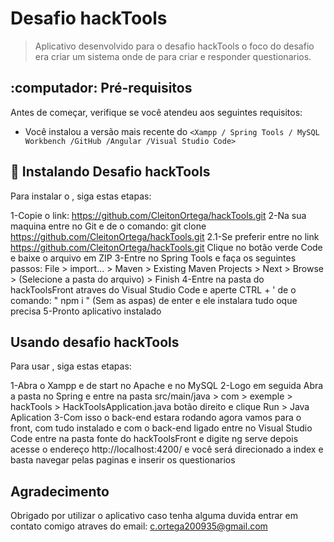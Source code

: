 # Desafio hackTools
> Aplicativo desenvolvido para o desafio hackTools o foco do desafio era criar um sistema onde de para criar e responder questionarios.

## :computador: Pré-requisitos
Antes de começar, verifique se você atendeu aos seguintes requisitos:
* Você instalou a versão mais recente do `<Xampp / Spring Tools / MySQL Workbench /GitHub /Angular /Visual Studio Code>`

## 🚀 Instalando Desafio hackTools
Para instalar o <Desafio hackTools>, siga estas etapas:

1-Copie o link: https://github.com/CleitonOrtega/hackTools.git
2-Na sua maquina entre no Git e de o comando:
git clone https://github.com/CleitonOrtega/hackTools.git
2.1-Se preferir entre no link https://github.com/CleitonOrtega/hackTools.git Clique no botão verde Code e baixe o arquivo em ZIP
3-Entre no Spring Tools e faça os seguintes passos: File > import... > Maven > Existing Maven Projects > Next > Browse > (Selecione a pasta do arquivo) > Finish
4-Entre na pasta do hackToolsFront atraves do Visual Studio Code e aperte CTRL + ' de o comando: " npm i " (Sem as aspas) de enter e ele instalara tudo oque precisa
5-Pronto aplicativo instalado

## Usando desafio hackTools
Para usar <desafio hackTools>, siga estas etapas:

1-Abra o Xampp e de start no Apache e no MySQL
2-Logo em seguida Abra a pasta no Spring e entre na pasta src/main/java > com > exemple > hackTools > HackToolsApplication.java botão direito e clique Run > Java Aplication
3-Com isso o back-end estara rodando agora vamos para o front, com tudo instalado e com o back-end ligado entre no Visual Studio Code entre na pasta fonte do hackToolsFront e digite ng serve
depois acesse o endereço http://localhost:4200/ e você será direcionado a index e basta navegar pelas paginas e inserir os questionarios


## Agradecimento
Obrigado por utilizar o aplicativo <Desafio hackTools> caso tenha alguma duvida entrar em contato comigo atraves do email: c.ortega200935@gmail.com